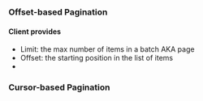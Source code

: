 ### Offset-based Pagination
#### Client provides
- Limit: the max number of items in a batch AKA page
- Offset: the starting position in the list of items
- 
### Cursor-based Pagination
<!--stackedit_data:
eyJoaXN0b3J5IjpbLTE3ODQyODUyN119
-->